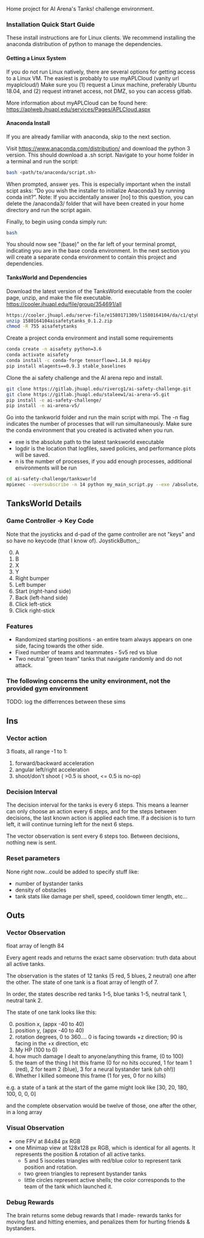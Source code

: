 
Home project for AI Arena's Tanks! challenge environment.

### Installation Quick Start Guide
These install instructions are for Linux clients.  We recommend installing the anaconda distribution of python to manage the dependencies.

#### Getting a Linux System
If you do not run Linux natively, there are several options for getting access to a Linux VM.  The easiest is probably to use myAPLCloud (vanity url myaplcloud/)
Make sure you (1) request a Linux machine, preferably Ubuntu 18.04, and (2) request intranet access, not DMZ, so you can access gitlab.

More information about myAPLCloud can be found here:
https://aplweb.jhuapl.edu/services/Pages/APLCloud.aspx


#### Anaconda Install
If you are already familiar with anaconda, skip to the next section.

Visit https://www.anaconda.com/distribution/ and download the python 3 version.  This should download a .sh script.
Navigate to your home folder in a terminal and run the script:

```` sh
bash <path/to/anaconda/script.sh>
````

When prompted, answer yes.  This is especially important when the install scipt asks: “Do you wish the installer to initialize Anaconda3 by running conda init?”.
Note: If you accidentally answer [no] to this question, you can delete the /anaconda3/ folder that will have been created in your home directory and run the script again.

Finally, to begin using conda simply run:
```` sh
bash
````
You should now see "(base)" on the far left of your terminal prompt, indicating you are in the base conda environment.  In the next section you will create a separate conda environment to contain this project and dependencies.

#### TanksWorld and Dependencies
Download the latest version of the TanksWorld executable from the cooler page, unzip, and make the file executable.  https://cooler.jhuapl.edu/file/group/354691/all
```` sh
https://cooler.jhuapl.edu/serve-file/e1580171309/l1580164104/da/c1/qty87IAnTo2U0FUU8-_GD715POaKi4WFbL40PjobH5E/260000/260137/file/1580164104aisafetytanks_0.1.2.zip
unzip 1580164104aisafetytanks_0.1.2.zip
chmod -R 755 aisafetytanks
````

Create a project conda environment and install some requirements
````sh
conda create -n aisafety python=3.6
conda activate aisafety
conda install -c conda-forge tensorflow=1.14.0 mpi4py
pip install mlagents==0.9.3 stable_baselines
````

Clone the ai safety challenge and the AI arena repo and install.
```` sh
git clone https://gitlab.jhuapl.edu/rivercg1/ai-safety-challenge.git
git clone https://gitlab.jhuapl.edu/staleew1/ai-arena-v5.git
pip install -e ai-safety-challenge/
pip install -e ai-arena-v5/
````

Go into the tankworld folder and run the main script with mpi.  The -n flag indicates the number of processes that will run simultaneously. Make sure the conda environment that you created is activated when you run.
 - exe is the absolute path to the latest tanksworld executable
 - logdir is the location that logfiles, saved policies, and performance plots will be saved.
 - n is the number of processes, if you add enough processes, additional environments will be run
```` sh
cd ai-safety-challenge/tanksworld
mpiexec --oversubscribe -n 14 python my_main_script.py --exe /absolute/path/to/the/executable --logdir testrun
````


## TanksWorld Details

### Game Controller -> Key Code
Note that the joysticks and d-pad of the game controller are not "keys" and so have no keycode (that I know of).
JoystickButton_:

0. A
1. B
2. X
3. Y
4. Right bumper
5. Left bumper
6. Start (right-hand side)
7. Back (left-hand side)
8. Click left-stick
9. Click right-stick

### Features

* Randomized starting positions - an entire team always appears on one side, facing towards the other side.
* Fixed number of teams and teammates - 5v5 red vs blue
* Two neutral "green team" tanks that navigate randomly and do not attack.


### The following concerns the unity environment, not the provided gym environment
TODO: log the differrences between these sims



## Ins

### Vector action

3 floats, all range -1 to 1:

1. forward/backward acceleration
2. angular left/right acceleration
3. shoot/don't shoot ( >0.5 is shoot, <= 0.5 is no-op)

### Decision Interval

The decision interval for the tanks is every 6 steps. This means a learner can only choose an action every 6 steps, and for the steps between decisions, the last known action is applied each time. If a decision is to turn left, it will continue turning left for the next 6 steps.

The vector observation is sent every 6 steps too. Between decisions, nothing new is sent.

### Reset parameters

None right now...could be added to specify stuff like:

- number of bystander tanks
- density of obstacles
- tank stats like damage per shell, speed, cooldown timer length, etc...

## Outs

### Vector Observation

float array of length 84

Every agent reads and returns the exact same observation: truth data about all active tanks.

The observation is the states of 12 tanks (5 red, 5 blues, 2 neutral) one after the other. The state of one tank is a float array of length of 7.

In order, the states describe red tanks 1-5, blue tanks 1-5, neutral tank 1, neutral tank 2.

The state of one tank looks like this:

0. position x, (appx -40 to 40)
1. position y, (appx -40 to 40)
2. rotation degrees, 0 to 360.... 0 is facing towards +z direction; 90 is facing in the +x direction, etc
3. My HP (100 to 0)
4. how much damage I dealt to anyone/anything this frame, (0 to 100)
5. the team of the thing I hit this frame (0 for no hits occured, 1 for team 1 (red), 2 for team 2 (blue), 3 for a neural bystander tank (uh oh!))
6. Whether I killed someone this frame (1 for yes, 0 for no kills)

e.g. a state of a tank at the start of the game might look like [30, 20, 180, 100, 0, 0, 0]

and the complete observation would be twelve of those, one after the other, in a long array

### Visual Observation

- one FPV at 84x84 px RGB
- one Minimap view at 128x128 px RGB, which is identical for all agents. It represents the position & rotation of all active tanks.
	- 5 and 5 isoceles triangles with red/blue color to represent tank position and rotation.
	- two green triangles to represent bystander tanks
	- little circles represent active shells; the color corresponds to the team of the tank which launched it.

### Debug Rewards

The brain returns some debug rewards that I made- rewards tanks for moving fast and hitting enemies, and penalizes them for hurting friends & bystanders.
